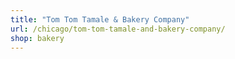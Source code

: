 ```yaml
---
title: "Tom Tom Tamale & Bakery Company"
url: /chicago/tom-tom-tamale-and-bakery-company/
shop: bakery
---
```

